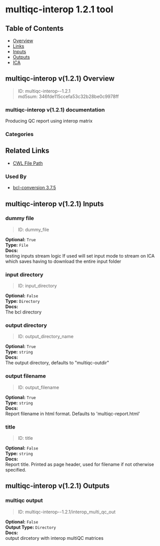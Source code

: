 
multiqc-interop 1.2.1 tool
==========================

## Table of Contents
  
- [Overview](#multiqc-interop-v121-overview)  
- [Links](#related-links)  
- [Inputs](#multiqc-interop-v121-inputs)  
- [Outputs](#multiqc-interop-v121-outputs)  
- [ICA](#ica)  


## multiqc-interop v(1.2.1) Overview



  
> ID: multiqc-interop--1.2.1  
> md5sum: 346fde115ccefa53c32b28be0c9978ff

### multiqc-interop v(1.2.1) documentation
  
Producing QC report using interop matrix

### Categories
  


## Related Links
  
- [CWL File Path](../../../../../../tools/multiqc-interop/1.2.1/multiqc-interop__1.2.1.cwl)  


### Used By
  
- [bcl-conversion 3.7.5](../../../workflows/bcl-conversion/3.7.5/bcl-conversion__3.7.5.md)  

  


## multiqc-interop v(1.2.1) Inputs

### dummy file



  
> ID: dummy_file
  
**Optional:** `True`  
**Type:** `File`  
**Docs:**  
testing inputs stream logic
If used will set input mode to stream on ICA which
saves having to download the entire input folder


### input directory



  
> ID: input_directory
  
**Optional:** `False`  
**Type:** `Directory`  
**Docs:**  
The bcl directory


### output directory



  
> ID: output_directory_name
  
**Optional:** `True`  
**Type:** `string`  
**Docs:**  
The output directory, defaults to "multiqc-outdir"


### output filename



  
> ID: output_filename
  
**Optional:** `True`  
**Type:** `string`  
**Docs:**  
Report filename in html format.
Defaults to 'multiqc-report.html'


### title



  
> ID: title
  
**Optional:** `False`  
**Type:** `string`  
**Docs:**  
Report title.
Printed as page header, used for filename if not otherwise specified.

  


## multiqc-interop v(1.2.1) Outputs

### multiqc output



  
> ID: multiqc-interop--1.2.1/interop_multi_qc_out  

  
**Optional:** `False`  
**Output Type:** `Directory`  
**Docs:**  
output dircetory with interop multiQC matrices
  

  

